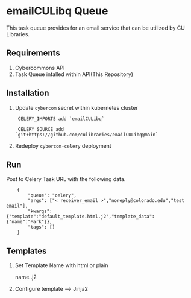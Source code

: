 emailCULibq Queue
======================

This task queue provides for an email service that can be utilized by CU Libraries. 

Requirements
------------
1. Cybercommons API
2. Task Queue intalled within API(This Repository)

Installation
------------

1. Update `cybercom` secret within kubernetes cluster

        CELERY_IMPORTS add `emailCULibq`

        CELERY_SOURCE add `git+https://github.com/culibraries/emailCULibq@main`

2. Redeploy `cybercom-celery` deployment

Run
----

Post to Celery Task URL with the following data.

        {
            "queue": "celery",
            "args": ["< receiver_email >","noreply@colorado.edu","test email"],
            "kwargs": {"template":"default_template.html.j2","template_data":{"name":"Mark"}},
            "tags": []
        }

Templates
--------

1. Set Template Name with html or plain

    name.<html or plain>.j2

2. Configure template --> Jinja2



